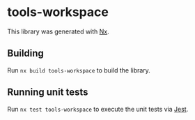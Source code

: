 # tools-workspace

This library was generated with [Nx](https://nx.dev).

## Building

Run `nx build tools-workspace` to build the library.

## Running unit tests

Run `nx test tools-workspace` to execute the unit tests via [Jest](https://jestjs.io).
